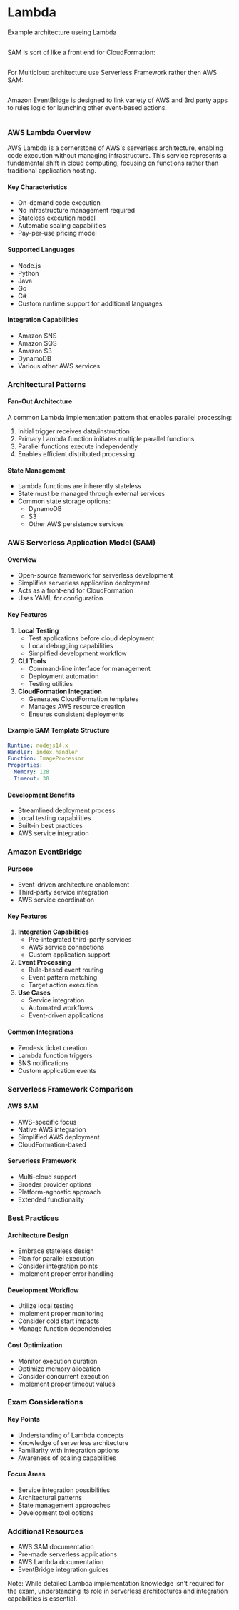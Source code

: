 # Lambda

Example architecture useing Lambda

<figure><img src="../../../../.gitbook/assets/image (6) (1) (1).png" alt=""><figcaption></figcaption></figure>





SAM is sort of like a front end for CloudFormation:

<figure><img src="../../../../.gitbook/assets/image (3) (1) (1) (1).png" alt=""><figcaption></figcaption></figure>

For Multicloud architecture use Serverless Framework rather then AWS SAM:

<figure><img src="../../../../.gitbook/assets/image (4) (1) (1) (1).png" alt=""><figcaption></figcaption></figure>

Amazon EventBridge is designed to link variety of AWS and 3rd party apps to rules logic for launching other event-based actions.

<figure><img src="../../../../.gitbook/assets/image (5) (1) (1) (1).png" alt=""><figcaption></figcaption></figure>

### AWS Lambda Overview

AWS Lambda is a cornerstone of AWS's serverless architecture, enabling code execution without managing infrastructure. This service represents a fundamental shift in cloud computing, focusing on functions rather than traditional application hosting.

#### Key Characteristics

* On-demand code execution
* No infrastructure management required
* Stateless execution model
* Automatic scaling capabilities
* Pay-per-use pricing model

#### Supported Languages

* Node.js
* Python
* Java
* Go
* C#
* Custom runtime support for additional languages

#### Integration Capabilities

* Amazon SNS
* Amazon SQS
* Amazon S3
* DynamoDB
* Various other AWS services

### Architectural Patterns

#### Fan-Out Architecture

A common Lambda implementation pattern that enables parallel processing:

1. Initial trigger receives data/instruction
2. Primary Lambda function initiates multiple parallel functions
3. Parallel functions execute independently
4. Enables efficient distributed processing

#### State Management

* Lambda functions are inherently stateless
* State must be managed through external services
* Common state storage options:
  * DynamoDB
  * S3
  * Other AWS persistence services

### AWS Serverless Application Model (SAM)

#### Overview

* Open-source framework for serverless development
* Simplifies serverless application deployment
* Acts as a front-end for CloudFormation
* Uses YAML for configuration

#### Key Features

1. **Local Testing**
   * Test applications before cloud deployment
   * Local debugging capabilities
   * Simplified development workflow
2. **CLI Tools**
   * Command-line interface for management
   * Deployment automation
   * Testing utilities
3. **CloudFormation Integration**
   * Generates CloudFormation templates
   * Manages AWS resource creation
   * Ensures consistent deployments

#### Example SAM Template Structure

```yaml
Runtime: nodejs14.x
Handler: index.handler
Function: ImageProcessor
Properties:
  Memory: 128
  Timeout: 30
```

#### Development Benefits

* Streamlined deployment process
* Local testing capabilities
* Built-in best practices
* AWS service integration

### Amazon EventBridge

#### Purpose

* Event-driven architecture enablement
* Third-party service integration
* AWS service coordination

#### Key Features

1. **Integration Capabilities**
   * Pre-integrated third-party services
   * AWS service connections
   * Custom application support
2. **Event Processing**
   * Rule-based event routing
   * Event pattern matching
   * Target action execution
3. **Use Cases**
   * Service integration
   * Automated workflows
   * Event-driven applications

#### Common Integrations

* Zendesk ticket creation
* Lambda function triggers
* SNS notifications
* Custom application events

### Serverless Framework Comparison

#### AWS SAM

* AWS-specific focus
* Native AWS integration
* Simplified AWS deployment
* CloudFormation-based

#### Serverless Framework

* Multi-cloud support
* Broader provider options
* Platform-agnostic approach
* Extended functionality

### Best Practices

#### Architecture Design

* Embrace stateless design
* Plan for parallel execution
* Consider integration points
* Implement proper error handling

#### Development Workflow

* Utilize local testing
* Implement proper monitoring
* Consider cold start impacts
* Manage function dependencies

#### Cost Optimization

* Monitor execution duration
* Optimize memory allocation
* Consider concurrent execution
* Implement proper timeout values

### Exam Considerations

#### Key Points

* Understanding of Lambda concepts
* Knowledge of serverless architecture
* Familiarity with integration options
* Awareness of scaling capabilities

#### Focus Areas

* Service integration possibilities
* Architectural patterns
* State management approaches
* Development tool options

### Additional Resources

* AWS SAM documentation
* Pre-made serverless applications
* AWS Lambda documentation
* EventBridge integration guides

Note: While detailed Lambda implementation knowledge isn't required for the exam, understanding its role in serverless architectures and integration capabilities is essential.
